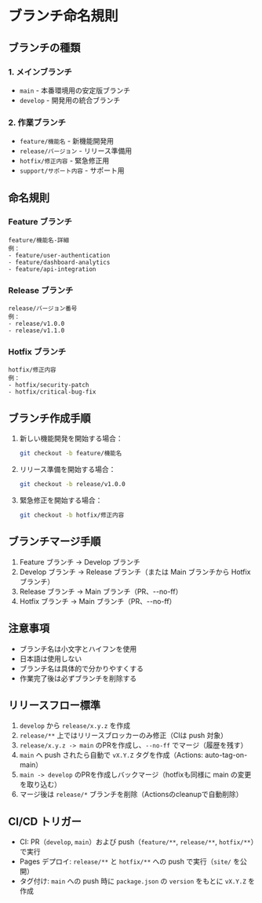 # ブランチ命名規則

## ブランチの種類

### 1. メインブランチ

- `main` - 本番環境用の安定版ブランチ
- `develop` - 開発用の統合ブランチ

### 2. 作業ブランチ

- `feature/機能名` - 新機能開発用
- `release/バージョン` - リリース準備用
- `hotfix/修正内容` - 緊急修正用
- `support/サポート内容` - サポート用

## 命名規則

### Feature ブランチ

```
feature/機能名-詳細
例：
- feature/user-authentication
- feature/dashboard-analytics
- feature/api-integration
```

### Release ブランチ

```
release/バージョン番号
例：
- release/v1.0.0
- release/v1.1.0
```

### Hotfix ブランチ

```
hotfix/修正内容
例：
- hotfix/security-patch
- hotfix/critical-bug-fix
```

## ブランチ作成手順

1. 新しい機能開発を開始する場合：

   ```bash
   git checkout -b feature/機能名
   ```

2. リリース準備を開始する場合：

   ```bash
   git checkout -b release/v1.0.0
   ```

3. 緊急修正を開始する場合：
   ```bash
   git checkout -b hotfix/修正内容
   ```

## ブランチマージ手順

1. Feature ブランチ → Develop ブランチ
2. Develop ブランチ → Release ブランチ（または Main ブランチから Hotfix ブランチ）
3. Release ブランチ → Main ブランチ（PR、--no-ff）
4. Hotfix ブランチ → Main ブランチ（PR、--no-ff）

## 注意事項

- ブランチ名は小文字とハイフンを使用
- 日本語は使用しない
- ブランチ名は具体的で分かりやすくする
- 作業完了後は必ずブランチを削除する

## リリースフロー標準

1. `develop` から `release/x.y.z` を作成
2. `release/**` 上ではリリースブロッカーのみ修正（CIは push 対象）
3. `release/x.y.z -> main` のPRを作成し、`--no-ff` でマージ（履歴を残す）
4. `main` へ push されたら自動で `vX.Y.Z` タグを作成（Actions: auto-tag-on-main）
5. `main -> develop` のPRを作成しバックマージ（hotfixも同様に main の変更を取り込む）
6. マージ後は `release/*` ブランチを削除（Actionsのcleanupで自動削除）

## CI/CD トリガー

- CI: PR（`develop`, `main`）および push（`feature/**`, `release/**`, `hotfix/**`）で実行
- Pages デプロイ: `release/**` と `hotfix/**` への push で実行（`site/` を公開）
- タグ付け: `main` への push 時に `package.json` の `version` をもとに `vX.Y.Z` を作成
